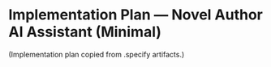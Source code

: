 # Implementation Plan — Novel Author AI Assistant (Minimal)

(Implementation plan copied from .specify artifacts.)

